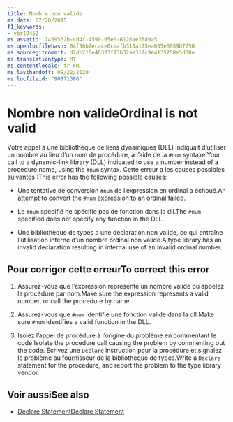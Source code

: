 ```yaml
---
title: Nombre non valide
ms.date: 07/20/2015
f1_keywords:
- vbrID452
ms.assetid: 7459562b-cd4f-4590-95e0-6126ae3589a5
ms.openlocfilehash: 64f56b2ecace0ceafb310a175ea605e6959b7256
ms.sourcegitcommit: d2db216e46323f73b32ae312c9e4135258e5d68e
ms.translationtype: MT
ms.contentlocale: fr-FR
ms.lasthandoff: 09/22/2020
ms.locfileid: "90871386"
---
```

# <a name="ordinal-is-not-valid"></a><span data-ttu-id="f60db-102">Nombre non valide</span><span class="sxs-lookup"><span data-stu-id="f60db-102">Ordinal is not valid</span></span>

<span data-ttu-id="f60db-103">Votre appel à une bibliothèque de liens dynamiques (DLL) indiquait d’utiliser un nombre au lieu d’un nom de procédure, à l’aide de la `#num` syntaxe.</span><span class="sxs-lookup"><span data-stu-id="f60db-103">Your call to a dynamic-link library (DLL) indicated to use a number instead of a procedure name, using the `#num` syntax.</span></span> <span data-ttu-id="f60db-104">Cette erreur a les causes possibles suivantes :</span><span class="sxs-lookup"><span data-stu-id="f60db-104">This error has the following possible causes:</span></span>  
  
- <span data-ttu-id="f60db-105">Une tentative de conversion `#num` de l’expression en ordinal a échoué.</span><span class="sxs-lookup"><span data-stu-id="f60db-105">An attempt to convert the `#num` expression to an ordinal failed.</span></span>  
  
- <span data-ttu-id="f60db-106">Le `#num` spécifié ne spécifie pas de fonction dans la dll.</span><span class="sxs-lookup"><span data-stu-id="f60db-106">The `#num` specified does not specify any function in the DLL.</span></span>  
  
- <span data-ttu-id="f60db-107">Une bibliothèque de types a une déclaration non valide, ce qui entraîne l’utilisation interne d’un nombre ordinal non valide.</span><span class="sxs-lookup"><span data-stu-id="f60db-107">A type library has an invalid declaration resulting in internal use of an invalid ordinal number.</span></span>  
  
## <a name="to-correct-this-error"></a><span data-ttu-id="f60db-108">Pour corriger cette erreur</span><span class="sxs-lookup"><span data-stu-id="f60db-108">To correct this error</span></span>  
  
1. <span data-ttu-id="f60db-109">Assurez-vous que l’expression représente un nombre valide ou appelez la procédure par nom.</span><span class="sxs-lookup"><span data-stu-id="f60db-109">Make sure the expression represents a valid number, or call the procedure by name.</span></span>  
  
2. <span data-ttu-id="f60db-110">Assurez-vous que `#num` identifie une fonction valide dans la dll.</span><span class="sxs-lookup"><span data-stu-id="f60db-110">Make sure `#num` identifies a valid function in the DLL.</span></span>  
  
3. <span data-ttu-id="f60db-111">Isolez l’appel de procédure à l’origine du problème en commentant le code.</span><span class="sxs-lookup"><span data-stu-id="f60db-111">Isolate the procedure call causing the problem by commenting out the code.</span></span> <span data-ttu-id="f60db-112">Écrivez une `Declare` instruction pour la procédure et signalez le problème au fournisseur de la bibliothèque de types.</span><span class="sxs-lookup"><span data-stu-id="f60db-112">Write a `Declare` statement for the procedure, and report the problem to the type library vendor.</span></span>  
  
## <a name="see-also"></a><span data-ttu-id="f60db-113">Voir aussi</span><span class="sxs-lookup"><span data-stu-id="f60db-113">See also</span></span>

- [<span data-ttu-id="f60db-114">Declare Statement</span><span class="sxs-lookup"><span data-stu-id="f60db-114">Declare Statement</span></span>](../statements/declare-statement.md)
